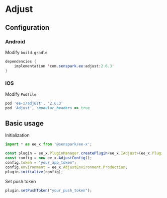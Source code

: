 # Adjust
## Configuration
### Android
Modify `build.gradle`
```java
dependencies {
    implementation 'com.senspark.ee:adjust:2.6.3'
}
```

### iOS
Modify `Podfile`
```ruby
pod 'ee-x/adjust', '2.6.3'
pod 'Adjust', :modular_headers => true
```

## Basic usage
Initialization
```ts
import * as ee_x from '@senspark/ee-x';

const plugin = ee_x.PluginManager.createPlugin<ee_x.IAdjust>(ee_x.Plugin.Adjust);
const config = new ee_x.AdjustConfig();
config.token = "your_app_token";
config.environment = ee_x.AdjustEnvironment.Production;
plugin.initialize(config);
```

Set push token
```ts
plugin.setPushToken("your_push_token");
```